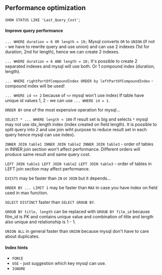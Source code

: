 Performance optimization
-

`SHOW STATUS LIKE 'Last_Query_Cost'`;

#### Improve query performance

`... WHERE duration = 6 OR length = 10;`
Mysql converts `OR` to `UNION` (if not - we have to rewrite query and use union)
and can use 2 indexes (1st for duration, 2nd for length), hence we can create 2 indexes.

`... WHERE duration = 6 AND length = 10;`
It's possible to create 2 separated indexes and mysql will use both.
Or 1 compound index (duration, length).

`... WHERE rightPartOfCompoundIndex ORDER by leftPartOfCompoundIndex` - compound index will be used!

`... WHERE id <> 2` because of `<>` mysql won't use index(
If table have unique id values 1, 2 - we can use `... WHERE id = 1`.

`ORDER BY` one of the most expensive operation for mysql...

`SELECT * ... WHERE length < 100` if result set is big and selects `*` mysql may not use idx_length index
(index created on field length).
It is possible to split query into 2 and use join wiht purpose to reduce result set in each query
hence mysql can use index).

`INNER JOIN table1 INNER JOIN table2 INNER JOIN table3` - order of tables in INNER join section won't affect performance.
Different orders will produce same result and same query cost.

`LEFT JOIN table1 LEFT JOIN table2 LEFT JOIN table3` - order of tables in LEFT join section may affect performance.

`EXISTS` may be faster than `IN` or `JOIN` but it depends...

`ORDER BY ... LIMIT 1` may be faster than `MAX` in case you have index on field used in max function.

`SELECT DISTINCT` faster than `SELECT GROUB BY`.

`GROUB BY title, length` can be replaced with `GROUB BY film_id` because film_id is PK
and contains unique value and combination of title and length also unique
and relationship is 1 - 1.

`UNION ALL` in general faster than `UNION` because mysql don't have to care about duplicates.

#### Index hints

* `FORCE`
* `USE` - just suggestion which key mysql can use.
* `IGNORE`
